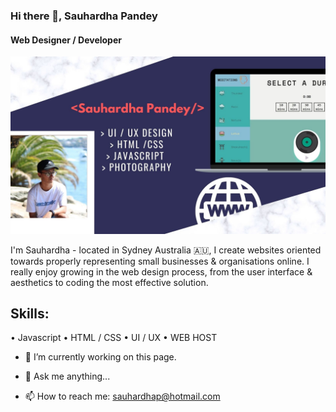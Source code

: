 ### Hi there 👋, Sauhardha Pandey
#### Web Designer / Developer

![Web Designer / Developer](https://github.com/Sauhardha/Sauhardha/blob/main/%20UI%20%20UX%20Design%20%20HTML%20CSS%20%20JAvascript.jpg?raw=true)


I'm Sauhardha - located in Sydney Australia 🇦🇺, I create websites oriented towards properly representing small businesses & organisations online. I really enjoy growing in the web design process, from the user interface & aesthetics to coding the most effective solution. 

## Skills: 
• Javascript
• HTML / CSS
• UI / UX
• WEB HOST

- 🔭 I’m currently working on this page. 








- 💬 Ask me anything...
- 📫 How to reach me: sauhardhap@hotmail.com


